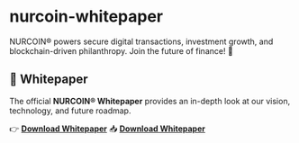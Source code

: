 # nurcoin-whitepaper
NURCOIN® powers secure digital transactions, investment growth, and blockchain-driven philanthropy.   Join the future of finance! 🚀
## 📜 Whitepaper  
The official **NURCOIN® Whitepaper** provides an in-depth look at our vision, technology, and future roadmap.  

👉 **[Download Whitepaper](WHITEPAPER%20%E2%80%A2%20NURCOIN%C2%AE%20%E2%80%A2%20YOUR%20DIGITAL%20FUTURE.pdf)**
📥 **[Download Whitepaper](https://nurcoin.ai/download/126/whitepaper/5077/whitepaper-nurcoin-your-digital-future.pdf)**